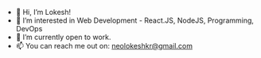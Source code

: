 - 👋 Hi, I’m Lokesh!
- 👀 I’m interested in Web Development - React.JS, NodeJS, Programming, DevOps
- 🌱 I’m currently open to work.
- 📫 You can reach me out on: neolokeshkr@gmail.com

<!---
Neolokeshkr/Neolokeshkr is a ✨ special ✨ repository because its `README.md` (this file) appears on your GitHub profile.
You can click the Preview link to take a look at your changes.
--->
